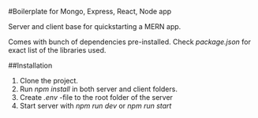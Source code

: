 #Boilerplate for Mongo, Express, React, Node app

Server and client base for quickstarting a MERN app.

Comes with bunch of dependencies pre-installed. Check *package.json* for exact list of the libraries used.

##Installation

1. Clone the project. 
2. Run *npm install* in both server and client folders.
3. Create *.env* -file to the root folder of the server
3. Start server with *npm run dev* or *npm run start*